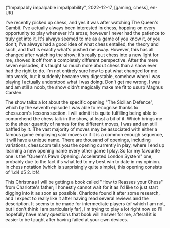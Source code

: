 ("Impalpably impalpable impalpability", 2022-12-17, [gaming, chess], en-UK)

<span class="lettrine">I</span>'ve recently picked up chess, and yes it was after watching The Queen's Gambit. I've actually always been interested in chess, hopping on every opportunity to play whenever it's arose; however I never had the patience to truly get into it. It's always seemed to me as a game of you know it, or you don't; I've always had a good idea of what chess entailed, the theory and such, and that is exactly what's pushed me away. However, this has all changed after watching the show; it's really put chess into a new light for me, showed it off from a completely different perspective. After the mere seven episodes, it's taught so much more about chess than a show ever had the right to do. I'm not entirely sure how to put what changed for me into words, but it suddenly became very digestable, somehow when I was playing I actually understood what I was doing. Don't get me wrong, I was and am still a noob, the show didn't magically make me fit to usurp Magnus Carslen.

The show talks a lot about the specific opening "The Sicilian Defence", which by the seventh episode I was able to recognise thanks to chess.com's lessons section. I will admit it is quite fulfilling being able to comprehend the chess talk in the show, at least a bit of it. Which brings me to the sheer quantity of names for the different moves, I was and am still baffled by it. The vast majority of moves may be associated with either a famous game employing said moves or if it is a common enough sequence, it will have a unique name. There are thousand of openings, including variations, chess.com tells you the opening currently in play, where I end up learning a new opening name every other game I play. So far my favourite one is the "Queen's Pawn Opening: Accelerated London System" one, probably due to the fact it's what led to my best win to date in my opinion. In chess notation (which is surprisingly quite simple), this opening consists of 1.d4 d5 2. bf4

This Christmas I will be getting a book called "How to Reasses your Chess" from Charlotte's father; I honestly cannot wait for it as I'd like to just start digging into it as soon as possible. Charlotte found it after some research, and I expect to really like it after having read several reviews and the description. It seems to be made for intermediate players (of which I am not, but I don't think I am particularly far), I'm trying to play a lot right now so I'll hopefully have many questions that book will answer for me, afterall it is easier to be taught after having failed at your own devices.